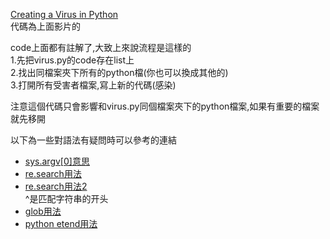 [Creating a Virus in Python](https://www.youtube.com/watch?v=RJHPGYz2lA4&ab_channel=TokyoEdtech)<br>
代碼為上面影片的

code上面都有註解了,大致上來說流程是這樣的<br>
1.先把virus.py的code存在list上<br>
2.找出同檔案夾下所有的python檔(你也可以換成其他的)<br>
3.打開所有受害者檔案,寫上新的代碼(感染)<br>

注意這個代碼只會影響和virus.py同個檔案夾下的python檔案,如果有重要的檔案就先移開


以下為一些對語法有疑問時可以參考的連結<br>
- [ sys.argv[0]意思 ](https://blog.csdn.net/cadi2011/article/details/84638659)<br>
- [re.search用法](https://ithelp.ithome.com.tw/articles/10232174)  <br>
- [re.search用法2](https://www.runoob.com/python/python-reg-expressions.html)<br>
^是匹配字符串的开头<br>
- [glob用法](https://blog.csdn.net/xjp_xujiping/article/details/81604882)<br>
- [python etend用法](https://www.runoob.com/python/att-list-extend.html)
